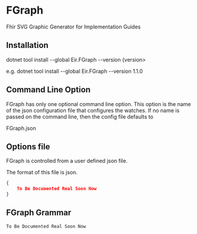 # FGraph

Fhir SVG Graphic Generator for Implementation Guides

## Installation

dotnet tool install --global Eir.FGraph --version {version>

e.g. dotnet tool install --global Eir.FGraph --version 1.1.0


## Command Line Option

FGraph has only one optional command line option. This option is the name of the 
json configuration file that configures the watches.
If no name is passed on the command line, then the config file defaults to

FGraph.json

## Options file

FGraph is controlled from a user defined json file. 

The format of this file is json.

```json
{
	To Be Documented Real Soon Now
}
```

## FGraph Grammar

	To Be Documented Real Soon Now
